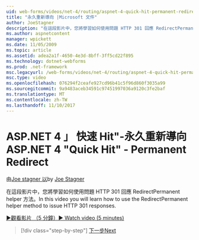 ```yaml
---
uid: web-forms/videos/net-4/routing/aspnet-4-quick-hit-permanent-redirect
title: "永久重新導向 |Microsoft 文件"
author: JoeStagner
description: "在這段影片中，您將學習如何使用問題 HTTP 301 回應 RedirectPermanent helper 方法。"
ms.author: aspnetcontent
manager: wpickett
ms.date: 11/05/2009
ms.topic: article
ms.assetid: adea2a1f-4650-4e3d-8bff-3ff5cd22f895
ms.technology: dotnet-webforms
ms.prod: .net-framework
msc.legacyurl: /web-forms/videos/net-4/routing/aspnet-4-quick-hit-permanent-redirect
msc.type: video
ms.openlocfilehash: 076294f2ceafe927cd96b41c5f96d860f3035a99
ms.sourcegitcommit: 9a9483aceb34591c97451997036a9120c3fe2baf
ms.translationtype: MT
ms.contentlocale: zh-TW
ms.lasthandoff: 11/10/2017
---
```

<a name="aspnet-4-quick-hit---permanent-redirect"></a><span data-ttu-id="eb563-103">ASP.NET 4 」 快速 Hit"-永久重新導向</span><span class="sxs-lookup"><span data-stu-id="eb563-103">ASP.NET 4 "Quick Hit" - Permanent Redirect</span></span>
====================
<span data-ttu-id="eb563-104">由[Joe stagner 以](https://github.com/JoeStagner)</span><span class="sxs-lookup"><span data-stu-id="eb563-104">by [Joe Stagner](https://github.com/JoeStagner)</span></span>

<span data-ttu-id="eb563-105">在這段影片中，您將學習如何使用問題 HTTP 301 回應 RedirectPermanent helper 方法。</span><span class="sxs-lookup"><span data-stu-id="eb563-105">In this video you will learn how to use the RedirectPermanent helper method to issue HTTP 301 responses.</span></span> 

[<span data-ttu-id="eb563-106">&#9654;觀看影片 （5 分鐘）</span><span class="sxs-lookup"><span data-stu-id="eb563-106">&#9654; Watch video (5 minutes)</span></span>](https://channel9.msdn.com/Blogs/ASP-NET-Site-Videos/aspnet-4-quick-hit-permanent-redirect)

>[!div class="step-by-step"]
[<span data-ttu-id="eb563-107">下一步</span><span class="sxs-lookup"><span data-stu-id="eb563-107">Next</span></span>](aspnet-4-quick-hit-imperative-webforms-routing.md)
